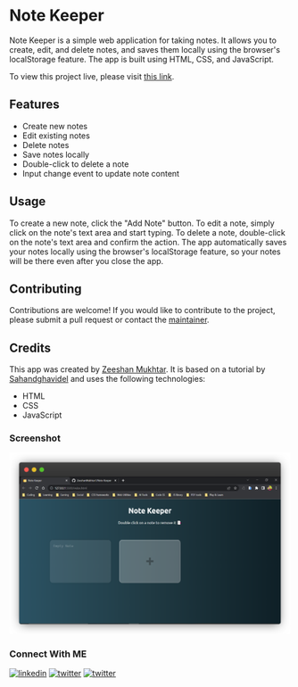 # Note Keeper

Note Keeper is a simple web application for taking notes. It allows you to create, edit, and delete notes, and saves them locally using the browser's localStorage feature. The app is built using HTML, CSS, and JavaScript.

To view this project live, please visit [this link](https://zeeshanmukhtar1.github.io/Note-keeper-App/).

## Features

- Create new notes
- Edit existing notes
- Delete notes
- Save notes locally
- Double-click to delete a note
- Input change event to update note content

## Usage

To create a new note, click the "Add Note" button. To edit a note, simply click on the note's text area and start typing. To delete a note, double-click on the note's text area and confirm the action. The app automatically saves your notes locally using the browser's localStorage feature, so your notes will be there even after you close the app.

## Contributing

Contributions are welcome! If you would like to contribute to the project, please submit a pull request or contact the [maintainer](https://www.linkedin.com/in/zeeshanmukhtar1/).

## Credits

This app was created by [Zeeshan Mukhtar](https://www.instagram.com/zeshanmukhtar01/). It is based on a tutorial by [Sahandghavidel](https://avatars.githubusercontent.com/u/71052435?v=4) and uses the following technologies:

- HTML
- CSS
- JavaScript

### Screenshot

[![Notes App pic](./Fav/frame.png)]()

### Connect With ME

[![linkedin](https://img.shields.io/badge/linkedin-0A66C2?style=for-the-badge&logo=linkedin&logoColor=white)](https://twitter.com/ZeshanMukhtar01)
[![twitter](https://img.shields.io/badge/twitter-1DA1F2?style=for-the-badge&logo=twitter&logoColor=white)](https://twitter.com/ZeshanMukhtar01)
[![twitter](https://img.shields.io/badge/Instagram-E4405F?style=for-the-badge&logo=instagram&logoColor=white)](https://www.instagram.com/zeshanmukhtar01/)
